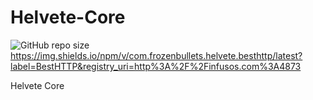 # Helvete-Core
![GitHub repo size](https://img.shields.io/github/repo-size/Dani-Scopely/Helvete-Core)https://img.shields.io/npm/v/com.frozenbullets.helvete.besthttp/latest?label=BestHTTP&registry_uri=http%3A%2F%2Finfusos.com%3A4873
 
Helvete Core 
